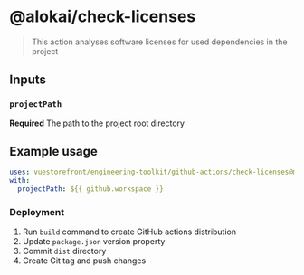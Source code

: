 # @alokai/check-licenses

> This action analyses software licenses for used dependencies in the project


## Inputs

### `projectPath`

**Required** The path to the project root directory

## Example usage

```yaml
uses: vuestorefront/engineering-toolkit/github-actions/check-licenses@main
with:
  projectPath: ${{ github.workspace }}
```

### Deployment

1. Run `build` command to create GitHub actions distribution
2. Update `package.json` version property
3. Commit `dist` directory
4. Create Git tag and push changes
